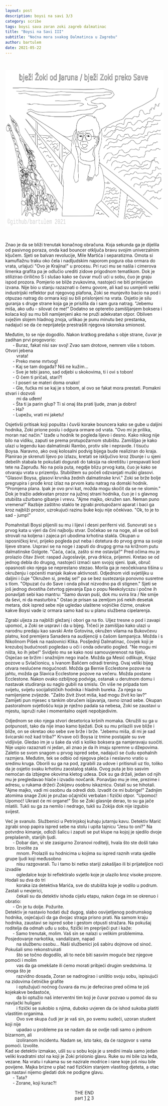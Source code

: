 ```yaml
---
layout: post
description: boysi na savi 3/3
category: scribe
tags: boysi sava zoran zoki zagreb dalmatinac
title: "Boysi na Savi III"
subtitle: "Noćna mora svakog Dalmatinca u Zagrebu"
author: bartulem
date: 2021-05-22
---
```

<br/>
<p class="text-center">
  <img class="img-custom" alt="bns3" src="/img/boysi-na-savi-3.png" height="500" width="700"/>
</p>
<br/>

Znao je da se bliži trenutak konačnog obračuna. Koja sekunda ga je dijelila od pasivnog poraza, onda kad bouncer otključa bravu svojim univerzalnim ključem. Sjeti se balvan revolucije, Mile Martića i separatizma. Omota si kamuflažnu traku oko čela i nadljudskim naporom pogura oba ormara do vrata, urlajući "Ovo je Krajina!" u procesu. Pri ruci mu se našla i cimerova limenka grafita pa je odlučio urediti zidove prigodnom tematikom. Dok je stilizirao ćirilično S i slušao kako se čuvar muči ući u sobu, čuo je graju ispod prozora. Pomjerio se bliže zvukovima, nastojeći ne biti primijećen izvana. Nije bio u stanju razaznati o čemu govore, ali kad su usmjerili veliki industrijski reflektor put njegovog plafona, Zoki se munjevito bacio na pod i otpuzao natrag do ormara koji su bili prislonjeni na vrata. Osjetio je silu guranja s druge strane koja ga je prisilila da i sam gura natrag. "Jebemu miša, ako uđu - silovat će me!" Dodatno se opteretio zamišljanjem boksera i kolaca koji su mu bili namijenjeni ako ne pruži adekvatan otpor. Obliven svježim slojem hladnog znoja, urlikao je punu minutu bez prestanka, nadajući se da će neprijatelje prestrašiti njegova iskonska smionost.

Međutim, to se nije dogodilo. Nakon kratkog predaha s obje strane, čuvar je zadihan prvi progovorio: <br/>
&nbsp;&nbsp;&nbsp;&nbsp;&nbsp;&nbsp;- Buraz, fakat nisi sav svoj! Zvao sam drotove, nemrem više s tobom. Otvori jebena <br/>
&nbsp;&nbsp;&nbsp;&nbsp;&nbsp;&nbsp;&nbsp;&nbsp;&nbsp;vrata! <br/>
&nbsp;&nbsp;&nbsp;&nbsp;&nbsp;&nbsp;- Preko mene mrtvog! <br/>
&nbsp;&nbsp;&nbsp;&nbsp;&nbsp;&nbsp;- Kaj se tam događa? Niš ne kužim... <br/>
&nbsp;&nbsp;&nbsp;&nbsp;&nbsp;&nbsp;- Sve je tebi jasno, sad odjebi u skokovima, ti i ovi s tobon! <br/>
&nbsp;&nbsp;&nbsp;&nbsp;&nbsp;&nbsp;- O čem ti pričaš, stari?! <br/>
&nbsp;&nbsp;&nbsp;&nbsp;&nbsp;&nbsp;- I poseri se materi doma onako! <br/>
&nbsp;&nbsp;&nbsp;&nbsp;&nbsp;&nbsp;- Gle, fućka mi se kaj je s tobom, al ovo se fakat mora prestati. Pomakni stvari i dozvoli <br/> 
&nbsp;&nbsp;&nbsp;&nbsp;&nbsp;&nbsp;&nbsp;&nbsp;&nbsp;mi da uđem! <br/>
&nbsp;&nbsp;&nbsp;&nbsp;&nbsp;&nbsp;- Šta ti ja parin glup? Ti si onaj šta prati ljude, znan ja dobro! <br/>
&nbsp;&nbsp;&nbsp;&nbsp;&nbsp;&nbsp;- Ha? <br/>
&nbsp;&nbsp;&nbsp;&nbsp;&nbsp;&nbsp;- Lupežu, vrati mi jaketu! <br/>

Osjetivši pritisak koji popušta i čuvši korake bouncera kako se gube u daljini hodnika, Zoki prione poslu i odgura ormare od vrata. "Ovo mi je prilika, moran nać način." Izađe u hodnik te pogleda lijevo i desno. Kako nikog nije bilo na vidiku, zaputi se prema protupožarnom stubištu. Zamišljao je kako ulazi u legendu kao dalmatinski Rambo, protiv sile i nepravde. I tisuću Boysa. Naravno, ako ovaj kolosalni podvig bijega bude realiziran do kraja. Planirao je skrenuti lijevo po izlazu, kretati se isključivo kroz žbunje i u sjeni debelih stabala te pokušati dogurati do taksija na okretištu i prespavati kod tete na Zapruđu. No na pola puta, negdje blizu prvog kata, čuo je kako se otvaraju vrata u prizemlju. Stubištem su počeli odzvanjati muški glasovi. "Glasovi Boysa, glasovi krvnika žednih dalmatinske krvi." Zoki se brže bolje pregrupira i prođe kroz izlaz na prvom katu natrag na domski hodnik. "Promjena plana. Ipak je ovo prvi kat, možda mogu skočit da se ne slomin." Dok je tražio adekvatan prozor na južnoj strani hodnika, čuo je i s glavnog stubišta užurbano gibanje i vrevu. "Ajme majko, okružen san. Neman puno vremena!" Razbije zaštitno staklo te zgrabi protupožarni aparat i baci ga kroz najbliži prozor, uzrokujući razinu buke koju nije očekivao. "Ok, to je to sad - jump!"

Pomahnitali Boysi plijenili su mu i lijevi i desni periferni vid. Sunovrati se s prvog kata u vjeri da čini najbolju stvar. Dočekao se na noge, ali se od boli strovali na koljena i zajeca pri ubodima krhotina stakla. Okupan u isposničkoj krvi, prijeko pogleda put neba i dotetura do prvog grma sa svoje lijeve strane. Uspravi se na noge i zaputi do drugog grma na križnom putu dalmatinske Golgote. "Ćaća, ćaća, zašto si me ostavija?" Pred očima mu je prolazio čitav život: raspad Jugoslavije, prva drkica, prijemni. Kretao se od jednog debla do drugog, nastojeći izmaći sam svojoj sjeni. Ipak, obruč opasnosti oko njega se neprestano stezao. Morila ga je neočekivana tišina u okruženju i općeniti manjak ikakve aktivnosti. Odjednom vidi svjetiljku u daljini i čuje "Okružen si, predaj se!" pa se bez sustezanja ponovno susretne s tlom. "Otpuzat ću do Save i onda plivat nizvodno pa di stignen." Sjeti se još jednog dvostiha četvrtog pjevanja Epa o popu Neekolycszu i počne ih ponavljati sebi kao mantru: "Samo duvan puši, dok mu svira lira / Ne smije da ševi, ni da masturbira." Ostao je prisan sa zemljom još nekih desetak metara, dok ispred sebe nije ugledao ulaštene vojničke čizme, onakve kakve Boysi vade iz ormara samo kad su u planu službena cipelarenja.

Zgrabi uljeza za najbliži gležanj i obori ga na tlo. Uljez tresne o pod i zavapi upomoć, a Zoki se uspravi i da u bijeg. Trčeći je zamišljao kako ulazi u narodnu predaju kao savski Ante Gotovina, okružen vilama na Bukovčevu platnu, kod premijera Sanadera na audijenciji s čašom šampanjca. Možda i s Nikolinom Pišek na naslovnici Klika. Posljednji Dalmatinac, čovjek koji je krezuboj budućnosti pogledao u oči i onda odvratio pogled. "Ne mogu mi ništa, ko ih jebe!" Svidjelo mu se kako nosi samouvjerenost na tijelu. Osjećao se bržim i snažnijim nego inače. Možda ga Mesić odlikuje, Knjaz pozove u Svlačionicu, s Ivanom Balićem odradi trening. Ovaj veliki bijeg otvara neslućene mogućnosti. Možda ga Bernie Ecclestone pozove na jahtu, možda ga Slavica Ecclestone pozove na večeru. Možda postane Ecclestone. Nakon ovako ozbiljnog podviga, ostanak u derutnom domu i nastavak studiranja su naglo gubili na smislu. On više ne pripada tom svijetu, svijetu socijalističkih hodnika i hladnih bureka. Za njega su namijenjene zvijezde. "Zašto živit život miša, kad mogu živit ko lav?" Zamijeti pun mjesec s tankim obručem isijavanja, ravno iznad sebe. Okupan pastoralnom svjetlošću koja je nježno padala sa nebesa, Zoki se zaustavi u mjestu, ispruži ruke i momentalno osjeti nepobjedivim.

Odjednom se oko njega stvori desetorica kršnih momaka. Okružili su ga u potpunosti, tako da nije imao kamo bježati. Dok su mu prilazili sve bliže i bliže, on se okretao oko sebe sve brže i brže. "Jebemu miša, di mi je sad švicarski nož kad triba?" Krvave oči Boysa iz tmine postajale su sve vidljivije. Gledao im je u šake da vidi s koliko boksera ga namjeravaju suočiti. Nije uspio razaznati ni jedan, ali znao je da ih imaju spremne u džepovima. Zaletio se svom snagom u prvog ispred sebe, nadajući se čudu epohalnih razmjera. Međutim, tek se odbio od njegova pleća i neslavno vratio u sredinu kruga. Oborili su ga na pod, zgrabili za udove i pritisnuli uz tlo, toliko da je osjetio svaku krhotinu zaostalog stakla. Ovog puta je bio sasvim nemoćan da izbjegne okovima kletog udesa. Dok su ga držali, jedan od njih mu je pregledavao hlače i izvadio novčanik. Ponavljao mu je ime, prezime i adresu, u rukama držeći Zokijevu osobnu iskaznicu. Ostali su se hihotali. "Ajme majko, vadi mi osobnu da odredi dob. Izvadit će mi bubrige!" Zadnjim atomima snage Zoki je pružao očajnički verbalan i fizički otpor. "Upomoć! Upomoć! Ukrast će mi organe!" Što se Zoki glasnije derao, to su ga jače mlatili. Tukli su ga za nemilo i nedrago, tukli su Zokija dok nije izgubio svijest.

Već je svanulo. Službenici u Petrinjskoj kuhaju jutarnju kavu. Detektiv Marić zgrabi snop papira ispred sebe na stolu i upita tajnicu "Jesu to oni?" Na potvrdno kimanje, odloži šalicu i zaputi se put klupe na kojoj je sjedilo dvoje preplašenih, starijih ljudi. <br/>
&nbsp;&nbsp;&nbsp;&nbsp;&nbsp;&nbsp;- Dobar dan, vi ste zasigurno Zoranovi roditelji, hvala što ste došli tako brzo. Izvolite za <br/>
&nbsp;&nbsp;&nbsp;&nbsp;&nbsp;&nbsp;&nbsp;&nbsp;&nbsp;mnom. Prolazili su hodnicima u kojima su ispred raznih vrata sjedile grupe ljudi koji međusobno <br/>
&nbsp;&nbsp;&nbsp;&nbsp;&nbsp;&nbsp;&nbsp;&nbsp;&nbsp;nisu razgovarali. Tu i tamo bi netko stariji zakašljao ili bi prijateljice noći izvadile <br/>
&nbsp;&nbsp;&nbsp;&nbsp;&nbsp;&nbsp;&nbsp;&nbsp;&nbsp;ogledalce koje bi reflektiralo svjetlo koje je ulazilo kroz visoke prozore. Hodali su dva do tri <br/>
&nbsp;&nbsp;&nbsp;&nbsp;&nbsp;&nbsp;&nbsp;&nbsp;&nbsp;koraka iza detektiva Marića, sve do stubišta koje je vodilo u podrum. Zastali u nevjerici, <br/>
&nbsp;&nbsp;&nbsp;&nbsp;&nbsp;&nbsp;&nbsp;&nbsp;&nbsp;čekali su da detektiv ishoda cijelu etapu, nakon čega im se okrenuo i obratio: <br/>
&nbsp;&nbsp;&nbsp;&nbsp;&nbsp;&nbsp;- On je tu dolje. Požurite. <br/>
Detektiv je nastavio hodati duž dugog, slabo osvijetljenog podrumskog hodnika, osjećajući da ga dvojac straga prisno prati. Na samom kraju hodnika, zaustavi se ispred sobe i gestom otpusti stražara. Na pokušaj roditelja da odmah uđu u sobu, fizički im prepriječi put i kaže: <br/>
&nbsp;&nbsp;&nbsp;&nbsp;&nbsp;&nbsp;- Samo trenutak, molim. Vaš sin se nalazi u velikim problemima. Posjedovanje narkotika, vandalizam, napad <br/>
&nbsp;&nbsp;&nbsp;&nbsp;&nbsp;&nbsp;&nbsp;&nbsp;&nbsp;na službenu osobu... Naši službenici još sabiru dojmove od sinoć. Pokušali smo rekonstruirati <br/>
&nbsp;&nbsp;&nbsp;&nbsp;&nbsp;&nbsp;&nbsp;&nbsp;&nbsp;što se točno dogodilo, ali to neće biti sasvim moguće bez njegove pomoći i molim <br/>
&nbsp;&nbsp;&nbsp;&nbsp;&nbsp;&nbsp;&nbsp;&nbsp;&nbsp;vas da ga omekšate ili ćemo morati pribjeći drugim sredstvima. Iz onoga što je <br/>
&nbsp;&nbsp;&nbsp;&nbsp;&nbsp;&nbsp;&nbsp;&nbsp;&nbsp;razvidno dosada, Zoran se nadrogirao i uništio svoju sobu, ispisujući na zidovima četničke grafite <br/>
&nbsp;&nbsp;&nbsp;&nbsp;&nbsp;&nbsp;&nbsp;&nbsp;&nbsp;i optužujući noćnog čuvara da mu je defecirao pred očima te još kojekakve bedastoće, <br/>
&nbsp;&nbsp;&nbsp;&nbsp;&nbsp;&nbsp;&nbsp;&nbsp;&nbsp;da bi optužio naš interventni tim koji je čuvar pozvao u pomoć da su navijački huligani <br/>
&nbsp;&nbsp;&nbsp;&nbsp;&nbsp;&nbsp;&nbsp;&nbsp;&nbsp;i fizički se sukobio s njima, duboko uvjeren da će ishod sukoba platiti vlastitim organima. <br/>
&nbsp;&nbsp;&nbsp;&nbsp;&nbsp;&nbsp;&nbsp;&nbsp;&nbsp;Ovo sve skupa čudi jer je vaš sin, po svemu sudeći, uzoran student koji nije <br/>
&nbsp;&nbsp;&nbsp;&nbsp;&nbsp;&nbsp;&nbsp;&nbsp;&nbsp;upadao u probleme pa se nadam da se ovdje radi samo o jednom bizarnom, ali <br/>
&nbsp;&nbsp;&nbsp;&nbsp;&nbsp;&nbsp;&nbsp;&nbsp;&nbsp;izoliranom incidentu. Nadam se, isto tako, da će razgovor s vama pomoći. Izvolite. <br/>
Kad se detektiv izmakao, ušli su u sobu koja je u sredini imala samo jedan veliki kvadratni stol na koji je Zoki prislonio glavu. Ruke su mi bile iza leđa, vezane. Na vratu i rukama su se nazirale modrice i rane koje još nisu bile povijene. Majka brizne u plač nad fizičkim stanjem vlastitog djeteta, a otac ga nastavi nijemo gledati dok ne podigne glavu. <br/>
&nbsp;&nbsp;&nbsp;&nbsp;&nbsp;&nbsp;- Tata? <br/>
&nbsp;&nbsp;&nbsp;&nbsp;&nbsp;&nbsp;- Zorane, koji kurac?! <br/>

<center>THE END</center>
<center>part <a href="https://bartulem.github.io/scribe/2021/05/09/bartulem-boysi-na-savi/">1</a> <a href="https://bartulem.github.io/scribe/2021/05/15/bartulem-boysi-na-savi-2/">2</a> 3</center>

